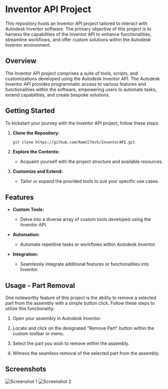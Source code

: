 # Inventor API Project

This repository hosts an Inventor API project tailored to interact with Autodesk Inventor software. The primary objective of this project is to harness the capabilities of the Inventor API to enhance functionalities, streamline workflows, and offer custom solutions within the Autodesk Inventor environment.

## Overview

The Inventor API project comprises a suite of tools, scripts, and customizations developed using the Autodesk Inventor API. The Autodesk Inventor API provides programmatic access to various features and functionalities within the software, empowering users to automate tasks, extend capabilities, and create bespoke solutions.

## Getting Started

To kickstart your journey with the Inventor API project, follow these steps:

1. **Clone the Repository:**
    ```bash
    git clone https://github.com/RamCCTech/InventorAPI.git
    ```

2. **Explore the Contents:**
    - Acquaint yourself with the project structure and available resources.

3. **Customize and Extend:**
    - Tailor or expand the provided tools to suit your specific use cases.

## Features

- **Custom Tools:**
    - Delve into a diverse array of custom tools developed using the Inventor API.

- **Automation:**
    - Automate repetitive tasks or workflows within Autodesk Inventor.

- **Integration:**
    - Seamlessly integrate additional features or functionalities into Inventor.

## Usage - Part Removal

One noteworthy feature of this project is the ability to remove a selected part from the assembly with a simple button click. Follow these steps to utilize this functionality:

1. Open your assembly in Autodesk Inventor.

2. Locate and click on the designated "Remove Part" button within the custom toolbar or menu.

3. Select the part you wish to remove within the assembly.

4. Witness the seamless removal of the selected part from the assembly.

## Screenshots
![Screenshot 1](https://github.com/RamCCTech/InventorAPI/assets/149322355/39984ca7-e754-4a72-9b2c-ce458c6daf20)
![Screenshot 2](https://github.com/RamCCTech/InventorAPI/assets/149322355/98154dd1-56d0-4f4d-bb27-33fa6007adcf)

